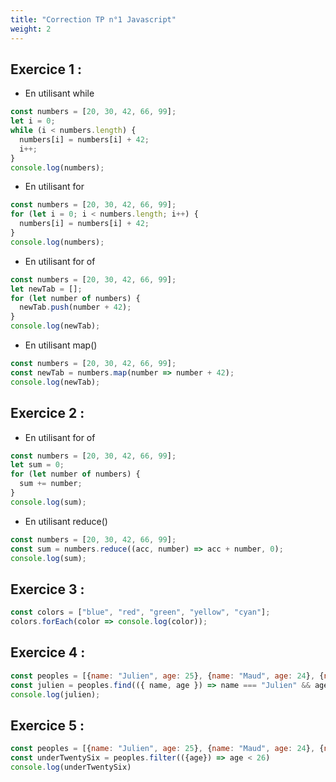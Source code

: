 ```yaml
---
title: "Correction TP n°1 Javascript"
weight: 2
---
```


## Exercice 1 :

* En utilisant while
```javascript
const numbers = [20, 30, 42, 66, 99];
let i = 0;
while (i < numbers.length) {
  numbers[i] = numbers[i] + 42;
  i++;
}
console.log(numbers);
```

* En utilisant for
```javascript
const numbers = [20, 30, 42, 66, 99];
for (let i = 0; i < numbers.length; i++) {
  numbers[i] = numbers[i] + 42;
}
console.log(numbers);
```

* En utilisant for of
```javascript
const numbers = [20, 30, 42, 66, 99];
let newTab = [];
for (let number of numbers) {
  newTab.push(number + 42);
}
console.log(newTab);
```

* En utilisant map()
```javascript
const numbers = [20, 30, 42, 66, 99];
const newTab = numbers.map(number => number + 42);
console.log(newTab);
```

## Exercice 2 : 

* En utilisant for of
```javascript
const numbers = [20, 30, 42, 66, 99];
let sum = 0;
for (let number of numbers) {
  sum += number;
}
console.log(sum);
```

* En utilisant reduce()
```javascript
const numbers = [20, 30, 42, 66, 99];
const sum = numbers.reduce((acc, number) => acc + number, 0);
console.log(sum);
```

## Exercice 3 : 

```javascript
const colors = ["blue", "red", "green", "yellow", "cyan"];
colors.forEach(color => console.log(color));
```

## Exercice 4 : 

```javascript
const peoples = [{name: "Julien", age: 25}, {name: "Maud", age: 24}, {name: "Bastien", age: 22}, {name: "Raphaël", age: 28}, {name: "Alexandre", age: 42}, {name: "Julien", age: 55}]
const julien = peoples.find(({ name, age }) => name === "Julien" && age === 25);
console.log(julien);
```

## Exercice 5 : 

```javascript
const peoples = [{name: "Julien", age: 25}, {name: "Maud", age: 24}, {name: "Bastien", age: 22}, {name: "Raphaël", age: 28}, {name: "Alexandre", age: 42}, {name: "Julien", age: 55}]
const underTwentySix = peoples.filter(({age}) => age < 26)
console.log(underTwentySix)
```
